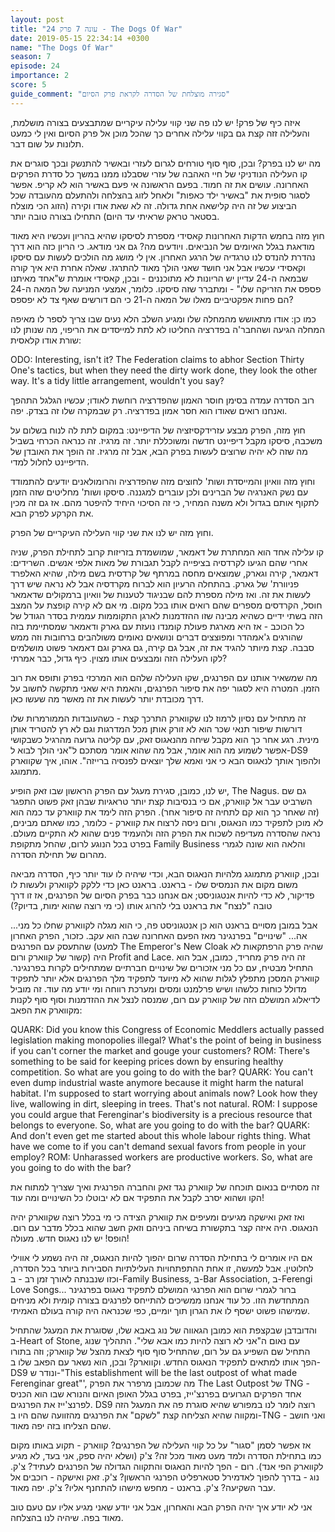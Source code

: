 ```yaml
---
layout: post
title: "עונה 7 פרק 24 - The Dogs Of War"
date: 2019-05-15 22:34:14 +0300
name: "The Dogs Of War"
season: 7
episode: 24
importance: 2
score: 5
guide_comment: "סגירה מוצלחת של הסדרה לקראת פרק הסיום"
---
```

איזה כיף של פרק! יש לנו פה שני קווי עלילה עיקריים שמתבצעים בצורה מושלמת, והעלילה זזה קצת גם בקווי עלילה אחרים כך שהכל מוכן אל פרק הסיום ואין לי כמעט תלונות על שום דבר.

מה יש לנו בפרק? ובכן, סוף סוף טורחים לגרום לעזרי ובאשיר להתנשק ובכך סוגרים את קו העלילה הנודניקי של חיי האהבה של עזרי שסבלנו ממנו במשך כל סדרת הפרקים האחרונה. עושים את זה חמוד. בפעם הראשונה אי פעם באשיר הוא לא קריפ. אפשר לסגור סופית את "באשיר ילד כאפות" ולאחל לזוג בהצלחה ולהתעלם מהעובדה שכל הביצוע של זה היה קלישאה אחת גדולה. זה לא שאת אודו וקירה (הזוג הכי מוצלח בסטאר טראק שראיתי עד היום) התחילו בצורה טובה יותר.

חוץ מזה בחמש הדקות האחרונות קאסידי מספרת לסיסקו שהיא בהריון ועכשיו היא מאוד מודאגת בגלל האיומים של הנביאים. ויודעים מה? גם אני מודאג. כי הריון כזה הוא דרך נהדרת להנדס לנו טרגדיה של הרגע האחרון. אין לי מושג מה הולכים לעשות עם סיסקו וקאסידי עכשיו אבל אני חושד שאני הולך מאוד להתרגז. שאלה אחרת היא איך קורה שבמאה ה-24 עדיין יש הריונות לא מתוכננים - ובכן, קאסידי אומרת ש"אחד מאיתנו פספס את הזריקה שלו" - ומתברר שזה סיסקו. כלומר, אמצעי המניעה של המאה ה-24 הם פחות אפקטיביים מאלו של המאה ה-21 כי הם דורשים שאף צד לא יפספס?

כמו כן: אודו מתאושש מהמחלה שלו ומגיע השלב הלא נעים שבו צריך לספר לו מאיפה המחלה הגיעה ושהחבר'ה בפדרציה החליטו לא לתת למייסדים את הריפוי, מה שנותן לנו שורת אודו קלאסית:

ODO: Interesting, isn't it? The Federation claims to abhor Section Thirty One's tactics, but when they need the dirty work done, they look the other way. It's a tidy little arrangement, wouldn't you say?

רוב הסדרה עמדה בסימן חוסר האמון שהפדרציה רוחשת לאודו; עכשיו הגלגל התהפך ואנחנו רואים שאודו הוא חסר אמון בפדרציה. רק שבמקרה שלו זה בצדק. יפה.

חוץ מזה, הפרק מבצע עזרידקסיזציה של הדיפיינט: במקום לתת לה לנוח בשלום על משכבה, סיסקו מקבל דיפיינט חדשה ומשוכללת יותר. זה מרגיז. זה כנראה הכרחי בשביל מה שזה לא יהיה שרוצים לעשות בפרק הבא, אבל זה מרגיז. זה הופך את האובדן של הדיפיינט לחלול למדי.

וחוץ מזה וואיון והמייסדת ושות' לחוצים מזה שהפדרציה והרומולאנים יודעים להתמודד עם נשק האנרגיה של הברינים ולכן עוברים למגננה. סיסקו ושות' מחליטים שזה הזמן לתקוף אותם בגדול ולא משנה המחיר, כי זה הסיכוי היחיד להיפטר מהם. אז גם זה מכין את הקרקע לפרק הבא.

וחוץ מזה יש לנו את שני קווי העלילה העיקריים של הפרק.

קו עלילה אחד הוא המחתרת של דאמאר, שמושמדת בזריזות קרוב לתחילת הפרק, שניה אחרי שהם הגיעו לקרדסיה בציפייה לקבל תגבורת של מאות אלפי אנשים. השרידים: דאמאר, קירה וגארק, שמוצאים מחסה במרתף של קרדסית בשם מילה, שהיא האלפרד פניוורת' של גארק. בהתחלה הרעיון הוא לברוח מקרדסיה אבל לא נראה שיש דרך לעשות את זה. ואז מילה מספרת להם שבניגוד לטענות של וואיון ברמקולים שדאמאר חוסל, הקרדסים מספרים שהם רואים אותו בכל מקום. מי אם לא קירה קופצת על המצב הזה בשתי ידיים כשהיא מבינה שזו ההזדמנות לארגן התקוממות עממית בסדר הגודל של כל הכוכב - אז היא מארגת פעולת קומנדו נועזת עם גארק ודאמאר שמסתיימת בזה שהורגים ג'אמהדר ומפוצצים דברים ונושאים נאומים משולהבים ברחובות וזה ממש סבבה. קצת מיותר להגיד את זה, אבל גם קירה, גם גארק וגם דאמאר פשוט מושלמים לקו העלילה הזה ומבצעים אותו מצוין. כיף גדול, כבר אמרתי?

מה שמשאיר אותנו עם הפרנגים, שקו העלילה שלהם הוא המרכזי בפרק ותופס את רוב הזמן. המטרה היא לסגור יפה את סיפור הפרנגים, והאמת היא שאני מתקשה לחשוב על דרך מכובדת יותר לעשות את זה מאשר מה שעשו כאן.

זה מתחיל עם נסיון לרמוז לנו שקווארק התרכך קצת - כשהעובדות הממורמרות שלו דורשות שיפור תנאי שכר הוא לא זורק אותן מכל המדרגות וגם לא רץ להטריד אותן מינית. רגע אחר כך הוא מקבל שיחה מהנאגוס זאק, עם קליטה גרועה מהרגיל כשבקושי אפשר לשמוע מה הוא אומר, אבל מה שהוא אומר מסתכם ל"אני הולך לבוא ל-DS9 ולהפוך אותך לנאגוס הבא כי אני ואמא שלך יוצאים לפנסיה ברייזה". אוהו, איך שקווארק מתמוגג.

יש לנו, כמובן, סגירת מעגל עם הפרק הראשון שבו זאק הופיע, The Nagus. גם שם השרביט עבר אל קווארק, אם כי בנסיבות קצת יותר טראגיות שבהן זאק פשוט התפגר (זה שאחר כך הוא קם לתחיה זה סיפור אחר). הפרק הזה לימד את קווארק עד כמה הוא לא מוכן לתפקיד כמו הנאגוס, ורום ניסה לרצוח את קווארק - כלומר, כמו שאתם מבינים, נראה שהסדרה מעדיפה לשכוח את הפרק הזה ולהעמיד פנים שהוא לא התקיים מעולם. בפרט בכל הנוגע לרום, שהחל מתקופת Family Business והלאה הוא שונה לגמרי מהרום של תחילת הסדרה.

ובכן, קווארק מתמוגג מלהיות הנאגוס הבא, וכדי שיהיה לו עוד יותר כיף, הסדרה מביאה משום מקום את הנמסיס שלו - בראנט. בראנט כאן כדי ללקק לקווארק ולעשות לו פדיקור, לא כדי להיות אנטגוניסט; אם אנחנו כבר בפרק הסיום של הפרנגים, אז זו דרך טובה "לנצח" את בראנט בלי להרוג אותו (כי מי רוצה שהוא ימות, בדיוק?)

אבל במובן מסויים בראנט הוא כן אנטגוניסט פה, כי הוא מגלה לקווארק שחלו כל מני... אה... "שינויים" בפרנגינר מאז הפעם האחרונה שבה הוא עקב. כזכור, הפרק האחרון שהתעסק עם הפרנגים (למעט The Emperor's New Cloak שהיה פרק הרפתקאות לא קשור של קווארק ורום) היה Profit and Lace. זה היה פרק מחריד, כמובן, אבל הוא התחיל מבטיח, עם כל מני אזכורים של שינויים חברתיים שמתחילים לקרות בפרנגינר. קווארק המסכן מתפלץ לגלות שהוא לא מיועד לתפקיד מלך הפרנגים אלא יותר לתפקיד מדולל כוחות כלשהו ושיש פרלמנט ומסים ומערכת רווחה ומי יודע מה עוד. זה מוביל לדיאלוג המושלם הזה של קווארק עם רום, שמנסה לנצל את ההזדמנות וסוף סוף לקנות מקווארק את הפאב:

QUARK: Did you know this Congress of Economic Meddlers actually passed legislation making monopolies illegal? What's the point of being in business if you can't corner the market and gouge your customers? 
ROM: There's something to be said for keeping prices down by ensuring healthy competition. So what are you going to do with the bar? 
QUARK: You can't even dump industrial waste anymore because it might harm the natural habitat. I'm supposed to start worrying about animals now? Look how they live, wallowing in dirt, sleeping in trees. That's not natural. 
ROM: I suppose you could argue that Ferenginar's biodiversity is a precious resource that belongs to everyone. So, what are you going to do with the bar?
QUARK: And don't even get me started about this whole labour rights thing. What have we come to if you can't demand sexual favors from people in your employ? 
ROM: Unharassed workers are productive workers. So, what are you going to do with the bar? 

זה מסתיים בנאום תוכחה של קווארק נגד זאק והחברה הפרנגית ואיך שצריך למתוח את הקו ושהוא יסרב לקבל את התפקיד אם לא יבוטלו כל השינויים ומה עוד!

ואז זאק ואישקה מגיעים ומעיפים את קווארק הצידה כי מי בכלל רוצה שקווארק יהיה הנאגוס. היה איזה קצר בתקשורת בשיחה ביניהם וזאק חשב שהוא בכלל מדבר עם רום. הופס! יש לנו נאגוס חדש. מעולה!

אם היו אומרים לי בתחילת הסדרה שרום יהפוך להיות הנאגוס, זה היה נשמע לי אווילי לחלוטין. אבל למעשה, זו אחת ההתפתחויות העלילתיות הסבירות ביותר בכל הסדרה, וכזו שנבנתה לאורך זמן רב - ב-Family Business, ב-Bar Association, ב-Ferengi Love Songs... ברור לגמרי שרום הוא הפרנגי המושלם לתפקיד נאגוס בפרנגינר המתחדשת הזו. כל עוד אנחנו ממשיכים להתייחס לפרנגים בצורה קומית ולא מניחים שמישהו פשוט ישסף לו את הגרון תוך יומיים, כפי שכנראה היה קורה בעולם האמיתי.

והדובדבן שבקצפת הוא כמובן הגאווה של נוג באבא שלו, שסוגרת את המעגל שהתחיל ב-Heart of Stone, עם נאום ה"אני לא רוצה להיות כמו אבא שלי". התהליך שנוג התחיל שם השפיע גם על רום, שהתחיל סוף סוף לצאת מהצל של קווארק; וזה בתורו הפך אותו למתאים לתפקיד הנאגוס החדש. וקווארק? ובכן, הוא נשאר עם הפאב שלו ב-DS9 ונודר ש-"This establishment will be the last outpost of what made Ferenginar great"', מה שכמובן מרפרר את הפרק The Last Outpost של TNG - אחד הפרקים הגרועים בפרנצ'ייז, בפרט בגלל האופן האיום והנורא שבו הוא הכניס לפרנצ'ייז את הפרנגים. DS9 רוצה לומר לנו במפורש שהיא סוגרת פה את המעגל הזה ומקווה שהיא הצליחה קצת "לשקם" את הפרנגים מהזוועה שהם היו ב-TNG - ואני חושב שהם הצליחו בזה יפה מאוד.

אז אפשר לסמן "סגור" על כל קווי העלילה של הפרנגים? קווארק - תקוע באותו מקום כמו בתחילת הסדרה ולמד מעט מאוד מכל זה? צ'ק (ושלא יהיה ספק, אני בעד, לא מגיע לקווארק הפי אנד). רום - הפך להיות הנאגוס והתקווה הגדולה של הפרנגים לעתיד? צ'ק. נוג - בדרך להפוך לאדמירל סטארפליט הפרנגי הראשון? צ'ק. זאק ואישקה - רוכבים אל עבר השקיעה? צ'ק. בראנט - מחפש מישהו להתחנף אליו? צ'ק. יפה מאוד.

אני לא יודע איך יהיה הפרק הבא והאחרון, אבל אני יודע שאני מגיע אליו עם טעם טוב מאוד בפה. שיהיה לנו בהצלחה.
